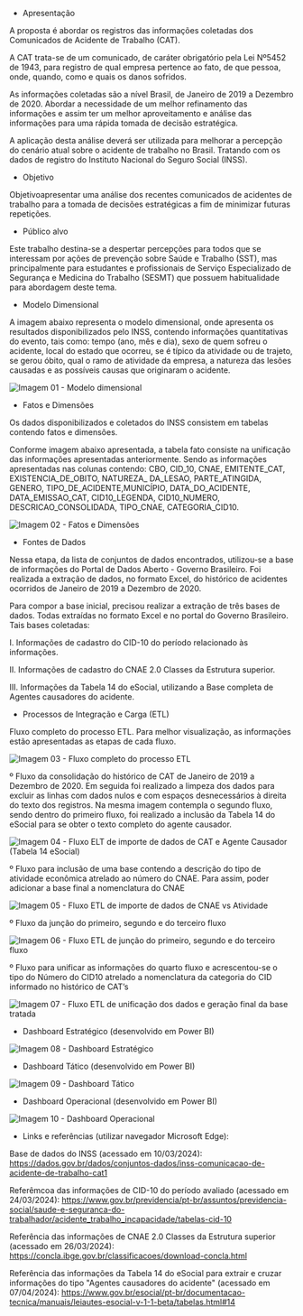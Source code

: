 - Apresentação

A proposta é abordar os registros das informações coletadas dos Comunicados de Acidente de Trabalho (CAT).

A CAT trata-se de um comunicado, de caráter obrigatório pela Lei Nº5452 de 1943, para registro de qual empresa pertence ao fato, de que pessoa, onde, quando, como e quais os danos sofridos.

As informações coletadas são a nível Brasil, de Janeiro de 2019 a Dezembro de 2020. Abordar a necessidade de um melhor refinamento das informações e assim ter um melhor aproveitamento e análise das informações para uma rápida tomada de decisão estratégica.

A aplicação desta análise deverá ser utilizada para melhorar a percepção do cenário atual sobre o acidente de trabalho no Brasil. Tratando com os dados de registro do Instituto Nacional do Seguro Social (INSS).

- Objetivo

Objetivoapresentar uma análise dos recentes comunicados de acidentes de trabalho para a tomada de decisões estratégicas a fim de minimizar futuras repetições.

- Público alvo

Este trabalho destina-se a despertar percepções para todos que se interessam por ações de prevenção sobre Saúde e Trabalho (SST), mas principalmente para estudantes e profissionais de Serviço Especializado de Segurança e Medicina do Trabalho (SESMT) que possuem habitualidade para abordagem deste tema.

- Modelo Dimensional

A imagem abaixo representa o modelo dimensional, onde apresenta os resultados disponibilizados pelo INSS, contendo informações quantitativas do evento, tais como: tempo (ano, mês e dia), sexo de quem sofreu o acidente, local do estado que ocorreu, se é típico da atividade ou de trajeto, se gerou óbito, qual o ramo de atividade da empresa, a natureza das lesões causadas e as possíveis causas que originaram o acidente.

![Imagem 01 - Modelo dimensional](https://github.com/Pedrovieira1274/TCC-PUC-Minas/assets/170687062/092394d6-320e-4ba2-b6b5-fa7042631156)

- Fatos e Dimensões

Os dados disponibilizados e coletados do INSS consistem em tabelas contendo fatos e dimensões.

Conforme imagem abaixo apresentada, a tabela fato consiste na unificação das informações apresentadas anteriormente. Sendo as informações apresentadas nas colunas contendo: CBO, CID_10, CNAE, EMITENTE_CAT, EXISTENCIA_DE_OBITO, NATUREZA_ DA_LESAO, PARTE_ATINGIDA, GENERO, TIPO_DE_ACIDENTE,MUNICÍPIO, DATA_DO_ACIDENTE, DATA_EMISSAO_CAT, CID10_LEGENDA, CID10_NUMERO, DESCRICAO_CONSOLIDADA, TIPO_CNAE, CATEGORIA_CID10.

![Imagem 02 - Fatos e Dimensões](https://github.com/Pedrovieira1274/TCC-PUC-Minas/assets/170687062/098e0a14-230a-4477-894c-e4dc3ac1722a)

- Fontes de Dados

Nessa etapa, da lista de conjuntos de dados encontrados, utilizou-se a base de informações do Portal de Dados Aberto - Governo Brasileiro. Foi realizada a extração de dados, no formato Excel, do histórico de acidentes ocorridos de Janeiro de 2019 a Dezembro de 2020. 

Para compor a base inicial, precisou realizar a extração de três bases de dados. Todas extraídas no formato Excel e no portal do Governo Brasileiro. 
Tais bases coletadas:

I. Informações de cadastro do CID-10 do período relacionado às informações. 

II. Informações de cadastro do CNAE 2.0 Classes da Estrutura superior. 

III. Informações da Tabela 14 do eSocial, utilizando a Base completa de Agentes causadores do acidente.

- Processos de Integração e Carga (ETL)

Fluxo completo do processo ETL. Para melhor visualização, as informações estão apresentadas as etapas de cada fluxo.

![Imagem 03 - Fluxo completo do processo ETL](https://github.com/Pedrovieira1274/TCC-PUC-Minas/assets/170687062/766da54e-0143-4eb0-b796-01674f175b96)

º Fluxo da consolidação do histórico de CAT de Janeiro de 2019 a Dezembro de 2020. Em seguida foi realizado a limpeza dos dados para excluir as linhas com dados nulos e com espaços desnecessários à direita do texto dos registros. Na mesma imagem contempla o segundo fluxo, sendo dentro do primeiro fluxo, foi realizado a inclusão da Tabela 14 do eSocial para se obter o texto completo do agente causador.

![Imagem 04 - Fluxo ELT de importe de dados de CAT e Agente Causador (Tabela 14 eSocial)](https://github.com/Pedrovieira1274/TCC-PUC-Minas/assets/170687062/862f5920-f3ae-4fab-8295-301fe1973a4d)

º Fluxo para inclusão de uma base contendo a descrição do tipo de atividade econômica atrelado ao número do CNAE. Para assim, poder adicionar a base final a nomenclatura do CNAE

![Imagem 05 - Fluxo ETL de importe de dados de CNAE vs Atividade](https://github.com/Pedrovieira1274/TCC-PUC-Minas/assets/170687062/e691b194-999c-441c-bf6a-b0f25bca9389)

º Fluxo da junção do primeiro, segundo e do terceiro fluxo

![Imagem 06 - Fluxo ETL de junção do primeiro, segundo e do terceiro fluxo](https://github.com/Pedrovieira1274/TCC-PUC-Minas/assets/170687062/5a433184-d7a4-4009-9a5a-05915287cf0c)

º Fluxo para unificar as informações do quarto fluxo e acrescentou-se o tipo do Número do CID10 atrelado a nomenclatura da categoria do CID informado no histórico de CAT’s

![Imagem 07 - Fluxo ETL de unificação dos dados e geração final da base tratada](https://github.com/Pedrovieira1274/TCC-PUC-Minas/assets/170687062/42fbd382-cec5-4a30-9939-d50d01aa8b15)

- Dashboard Estratégico (desenvolvido em Power BI)

![Imagem 08 - Dashboard Estratégico](https://github.com/Pedrovieira1274/TCC-PUC-Minas/assets/170687062/33043e84-9160-4e74-9206-a067a36bbc5d)

- Dashboard Tático (desenvolvido em Power BI)

![Imagem 09 - Dashboard Tático](https://github.com/Pedrovieira1274/TCC-PUC-Minas/assets/170687062/cdc6014c-eb61-436b-b142-63f23af7202b)

- Dashboard Operacional (desenvolvido em Power BI)

![Imagem 10 - Dashboard Operacional](https://github.com/Pedrovieira1274/TCC-PUC-Minas/assets/170687062/f5bf7546-328c-4e4c-b84c-a263791aef4f)

- Links e referências (utilizar navegador Microsoft Edge):

Base de dados do INSS (acessado em 10/03/2024): https://dados.gov.br/dados/conjuntos-dados/inss-comunicacao-de-acidente-de-trabalho-cat1

Referêmcoa das informações de CID-10 do período avaliado (acessado em 24/03/2024): https://www.gov.br/previdencia/pt-br/assuntos/previdencia-social/saude-e-seguranca-do-trabalhador/acidente_trabalho_incapacidade/tabelas-cid-10

Referência das informações de CNAE 2.0 Classes da Estrutura superior (acessado em 26/03/2024): https://concla.ibge.gov.br/classificacoes/download-concla.html

Referência das informações da Tabela 14 do eSocial para extrair e cruzar informações do tipo "Agentes causadores do acidente" (acessado em 07/04/2024): https://www.gov.br/esocial/pt-br/documentacao-tecnica/manuais/leiautes-esocial-v-1-1-beta/tabelas.html#14
